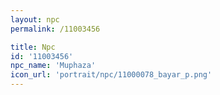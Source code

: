 ```yaml
---
layout: npc
permalink: /11003456

title: Npc
id: '11003456'
npc_name: 'Muphaza'
icon_url: 'portrait/npc/11000078_bayar_p.png'
---
```

